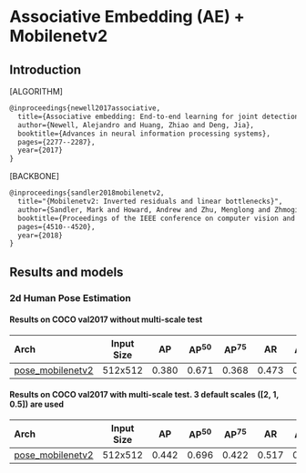 # Associative Embedding (AE) + Mobilenetv2

## Introduction

[ALGORITHM]

```latex
@inproceedings{newell2017associative,
  title={Associative embedding: End-to-end learning for joint detection and grouping},
  author={Newell, Alejandro and Huang, Zhiao and Deng, Jia},
  booktitle={Advances in neural information processing systems},
  pages={2277--2287},
  year={2017}
}
```

[BACKBONE]

```latex
@inproceedings{sandler2018mobilenetv2,
  title="{Mobilenetv2: Inverted residuals and linear bottlenecks}",
  author={Sandler, Mark and Howard, Andrew and Zhu, Menglong and Zhmoginov, Andrey and Chen, Liang-Chieh},
  booktitle={Proceedings of the IEEE conference on computer vision and pattern recognition},
  pages={4510--4520},
  year={2018}
}
```

## Results and models

### 2d Human Pose Estimation

#### Results on COCO val2017 without multi-scale test

| Arch | Input Size | AP | AP<sup>50</sup> | AP<sup>75</sup> | AR | AR<sup>50</sup> | ckpt | log |
| :----------------- | :-----------: | :------: | :------: | :------: | :------: | :------: |:------: |:------: |
| [pose_mobilenetv2](/configs/bottom_up/mobilenet/coco/mobilenetv2_coco_512x512.py)  | 512x512 | 0.380 | 0.671 | 0.368 | 0.473 | 0.741 | [ckpt](https://download.openmmlab.com/mmpose/bottom_up/mobilenetv2_coco_512x512-4d96e309_20200816.pth) | [log](https://download.openmmlab.com/mmpose/bottom_up/mobilenetv2_coco_512x512_20200816.log.json) |

#### Results on COCO val2017 with multi-scale test. 3 default scales (\[2, 1, 0.5\]) are used

| Arch | Input Size | AP | AP<sup>50</sup> | AP<sup>75</sup> | AR | AR<sup>50</sup> | ckpt | log |
| :----------------- | :-----------: | :------: | :------: | :------: | :------: | :------: |:------: |:------: |
| [pose_mobilenetv2](/configs/bottom_up/mobilenet/coco/mobilenetv2_coco_512x512.py)  | 512x512 | 0.442 | 0.696 | 0.422 | 0.517 | 0.766 | [ckpt](https://download.openmmlab.com/mmpose/bottom_up/mobilenetv2_coco_512x512-4d96e309_20200816.pth) | [log](https://download.openmmlab.com/mmpose/bottom_up/mobilenetv2_coco_512x512_20200816.log.json) |
